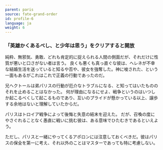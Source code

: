 ```yaml
---
parent: paris
source: fate-grand-order
id: profile-6
language: ja
weight: 6
---
```


### 「英雄かくあるべし、と少年は思う」をクリアすると開放

純粋、無邪気、勇敢、どれも肯定的に捉えられる人間の側面だが、それだけに性質が悪いと口さがない者は言う。
良くも悪くも真っ直ぐな彼は、ヘレネが不幸な結婚生活を送っていると知るや否や、彼女を強奪した。神に唆された、という一面もあるがこれはこれで正義の行動であったのだ。

兄ヘクトールは弟パリスの行動が厄介なトラブルになる、と知ってはいたもののそれを止めることはなかった。
何が理由になるにせよ、戦争というのはいつしか起こるべくして起こるものであり、互いのプライドが懸かっている以上、譲歩する余地はないと理解していたからだ。

パリスはトロイア戦争によって後悔と失意の結末を迎えた。
だが、召喚の度にやさぐれることなく愚直に戦いに挑む彼は、ある意味でひたむきであるといえよう。

ただし、パリスと一緒にやってくるアポロンには注意しておくべきだ。彼はパリスの保全を第一に考え、それ以外のことはマスターであっても特に考慮しない。
